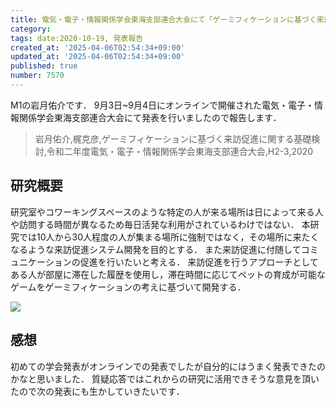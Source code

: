 ```yaml
---
title: 電気・電子・情報関係学会東海支部連合大会にて「ゲーミフィケーションに基づく来訪促進に関する基礎検討」を発表しました
category:
tags: date:2020-10-19, 発表報告
created_at: '2025-04-06T02:54:34+09:00'
updated_at: '2025-04-06T02:54:34+09:00'
published: true
number: 7570
---
```



M1の岩月佑介です．
9月3日~9月4日にオンラインで開催された電気・電子・情報関係学会東海支部連合大会にて発表を行いましたので報告します．

> 岩月佑介,梶克彦,ゲーミフィケーションに基づく来訪促進に関する基礎検討,令和二年度電気・電子・情報関係学会東海支部連合大会,H2-3,2020

 
## 研究概要
研究室やコワーキングスペースのような特定の人が来る場所は日によって来る人や訪問する時間が異なるため毎日活発な利用がされているわけではない．
本研究では10人から30人程度の人が集まる場所に強制ではなく，その場所に来たくなるような来訪促進システム開発を目的とする．
また来訪促進に付随してコミュニケーションの促進を行いたいと考える．
来訪促進を行うアプローチとしてある人が部屋に滞在した履歴を使用し，滞在時間に応じてペットの育成が可能なゲームをゲーミフィケーションの考えに基づいて開発する．

<img src="https://img.esa.io/uploads/production/attachments/13979/2025/04/06/148142/e7130d4c-4009-4855-ae70-3bc1490b6d85.webp" loading='lazy' />

## 感想
初めての学会発表がオンラインでの発表でしたが自分的にはうまく発表できたのかなと思いました．
質疑応答ではこれからの研究に活用できそうな意見を頂いたので次の発表にも生かしていきたいです．

